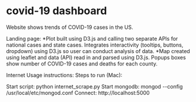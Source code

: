 # covid-19 dashboard
Website shows trends of COVID-19 cases in the US. 

Landing page:
*Plot built using D3.js and calling two separate APIs for national cases and state cases. Integrates interactivity (tooltips, buttons, dropdown) using D3.js so user can conduct analysis of data.
*Map created using leaflet and data (API) read in and parsed using D3.js. Popups boxes show number of COVID-19 cases and deaths for each county.


Internet Usage instructions:
Steps to run (Mac):

Start script:  python internet_scrape.py
Start mongodb: mongod --config /usr/local/etc/mongod.conf
Connect: http://localhost:5000

